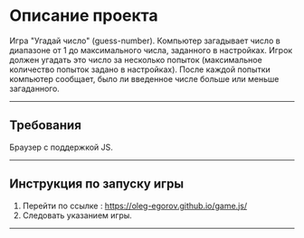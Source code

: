 # Описание проекта
Игра "Угадай число" (guess-number). Компьютер загадывает число в диапазоне от 1 до максимального числа, заданного в настройках. Игрок должен угадать это число за несколько попыток (максимальное количество попыток задано в настройках). После каждой попытки компьютер сообщает, было ли введенное числе больше или меньше загаданного.

* * *

## Требования

Браузер с поддержкой JS.

* * *

## Инструкция по запуску игры

1. Перейти по ссылке : <https://oleg-egorov.github.io/game.js/>
2. Следовать указанием игры.

* * *